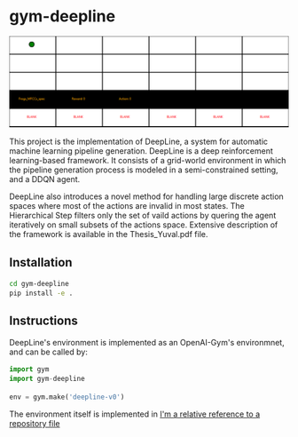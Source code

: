 # gym-deepline
![](render.gif)

This project is the implementation of DeepLine, a system for automatic machine learning pipeline generation. 
DeepLine is a deep reinforcement learning-based framework. It consists of a grid-world environment in which the pipeline generation process is modeled in a semi-constrained setting, and a DDQN agent.

DeepLine also introduces a novel method for handling large discrete action spaces where most of the actions are invalid in most states. The Hierarchical Step filters only the set of vaild actions by quering the agent iteratively on small subsets of the actions space. 
Extensive description of the framework is available in the Thesis_Yuval.pdf file.

## Installation

```bash
cd gym-deepline
pip install -e .
```

## Instructions
DeepLine's environment is implemented as an OpenAI-Gym's environmnet, and can be called by:
```python
import gym
import gym-deepline

env = gym.make('deepline-v0')
```

The environment itself is implemented in 
[I'm a relative reference to a repository file](../blob/master/LICENSE)
